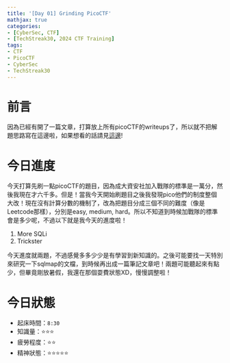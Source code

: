 ```yaml
---
title: '[Day 01] Grinding PicoCTF'
mathjax: true
categories:
- [CyberSec, CTF]
- [TechStreak30, 2024 CTF Training]
tags:
- CTF
- PicoCTF
- CyberSec
- TechStreak30
---
```

# 前言
因為已經有開了一篇文章，打算放上所有picoCTF的writeups了，所以就不把解題思路寫在這邊啦，如果想看的話請見[這邊](https://cx330.tw/CyberSec/CTF/All-in-One%20PicoCTF-Writeups/)!

# 今日進度
今天打算先刷一點picoCTF的題目，因為成大資安社加入戰隊的標準是一萬分，然後我現在才六千多。但是！當我今天開始刷題目之後我發現pico他們的制度整個大改！現在沒有計算分數的機制了，改為把題目分成三個不同的難度（像是Leetcode那樣），分別是easy, medium, hard。所以不知道到時候加戰隊的標準會是多少呢，不過以下就是我今天的進度啦！

1. More SQLi
2. Trickster

今天進度就兩題，不過感覺多多少少是有學習到新知識的。之後可能要找一天特別來研究一下sqlmap的文檔，到時候再出成一篇筆記文章吧！兩題可能聽起來有點少，但畢竟剛放暑假，我還在那個耍費狀態XD，慢慢調整啦！

# 今日狀態
- 起床時間：`8:30`
- 知識量：⭐⭐⭐
- 疲勞程度：⭐⭐
- 精神狀態：⭐⭐⭐⭐⭐
